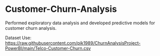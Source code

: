 # Customer-Churn-Analysis
Performed exploratory data analysis and developed predictive models for customer churn analysis.

Dataset Use: https://raw.githubusercontent.com/pik1989/ChurnAnalysisProject-PowerBI/main/Telco-Customer-Churn.csv

